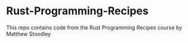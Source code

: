 # Rust-Programming-Recipes
This repo contains code from the Rust Programming Recipes course by Matthew Stoodley
